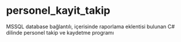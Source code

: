 # personel_kayit_takip
MSSQL database bağlantılı, içerisinde raporlama eklentisi bulunan C# dilinde personel takip ve kaydetme programı
